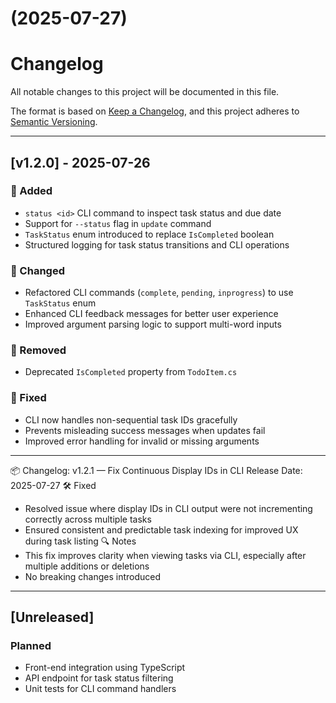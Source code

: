 # [](https://github.com/devmanidhiman/TodoApp/compare/v1.2.0...v) (2025-07-27)



# Changelog

All notable changes to this project will be documented in this file.

The format is based on [Keep a Changelog](https://keepachangelog.com/en/1.0.0/), and this project adheres to [Semantic Versioning](https://semver.org/spec/v2.0.0.html).

---

## [v1.2.0] - 2025-07-26

### 🚀 Added
- `status <id>` CLI command to inspect task status and due date
- Support for `--status` flag in `update` command
- `TaskStatus` enum introduced to replace `IsCompleted` boolean
- Structured logging for task status transitions and CLI operations

### 🔧 Changed
- Refactored CLI commands (`complete`, `pending`, `inprogress`) to use `TaskStatus` enum
- Enhanced CLI feedback messages for better user experience
- Improved argument parsing logic to support multi-word inputs

### 🧹 Removed
- Deprecated `IsCompleted` property from `TodoItem.cs`

### 🐞 Fixed
- CLI now handles non-sequential task IDs gracefully
- Prevents misleading success messages when updates fail
- Improved error handling for invalid or missing arguments

---

📦 Changelog: v1.2.1 — Fix Continuous Display IDs in CLI
Release Date: 2025-07-27
🛠️ Fixed
- Resolved issue where display IDs in CLI output were not incrementing correctly across multiple tasks
- Ensured consistent and predictable task indexing for improved UX during task listing
🔍 Notes
- This fix improves clarity when viewing tasks via CLI, especially after multiple additions or deletions
- No breaking changes introduced




---

## [Unreleased]

### Planned
- Front-end integration using TypeScript
- API endpoint for task status filtering
- Unit tests for CLI command handlers
